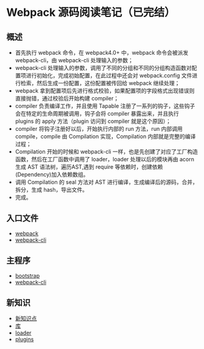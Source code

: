 # Webpack 源码阅读笔记（已完结）

## 概述
- 首先执行 webpack 命令，在 webpack4.0+ 中，webpack 命令会被派发 webpack-cli，由 webpack-cli 处理输入的参数；
- webpack-cli 处理输入的参数，调用了不同的分组和不同的分组构造函数对配置项进行初始化，完成初始配置，在此过程中还会对 webpack.config 文件进行检索，然后生成一份配置，这份配置被传回给 webpack 继续处理；
- webpack 拿到配置项后先进行格式校验，如果配置项的字段格式出现错误则直接抛错，通过校验后开始构建 compiler；
- compiler 负责编译工作，并且使用 Tapable 注册了一系列的钩子，这些钩子会在特定的生命周期被调用，钩子会将 compiler 暴露出来，并且执行 plugins 的 apply 方法（plugin 访问到 compiler 就是这个原因）；
- compiler 将钩子注册好以后，开始执行内部的 run 方法，run 内部调用 compile，compile 由 Compilation 实现，Compilation 内部就是完整的编译过程；
- Compilation 开始的时候和 webpack-cli 一样，也是先创建了对应了工厂构造函数，然后在工厂函数中调用了 loader，loader 处理以后的模块再由 acorn 生成 AST 语法树，遍历AST,遇到 require 等依赖时，创建依赖(Dependency)加入依赖数组。
- 调用 Compilation 的 seal 方法对 AST 进行编译，生成编译后的源码，合并，拆分，生成 hash，导出文件。
- 完成。

## 入口文件
+ [webpack](https://github.com/a1029563229/Webpack-Source-Code/tree/master/bin/webpack)
+ [webpack-cli](https://github.com/a1029563229/Webpack-Source-Code/tree/master/bin/cli)

## 主程序
+ [bootstrap](https://github.com/a1029563229/Webpack-Source-Code/tree/master/lib/bootstrap)
+ [webpack-cli](https://github.com/a1029563229/Webpack-Source-Code/tree/master/lib/webpack-cli)

## 新知识
+ [新知识点](https://github.com/a1029563229/Webpack-Source-Code/tree/master/new)
+ [库](https://github.com/a1029563229/Webpack-Source-Code/tree/master/new/lib)
+ [loader](https://github.com/a1029563229/Webpack-Source-Code/tree/master/new/loader)
+ [plugins](https://github.com/a1029563229/Webpack-Source-Code/tree/master/new/plugins)